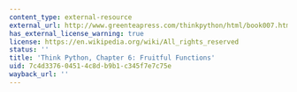 ```yaml
---
content_type: external-resource
external_url: http://www.greenteapress.com/thinkpython/html/book007.html
has_external_license_warning: true
license: https://en.wikipedia.org/wiki/All_rights_reserved
status: ''
title: 'Think Python, Chapter 6: Fruitful Functions'
uid: 7c4d3376-0451-4c8d-b9b1-c345f7e7c75e
wayback_url: ''
---
```

